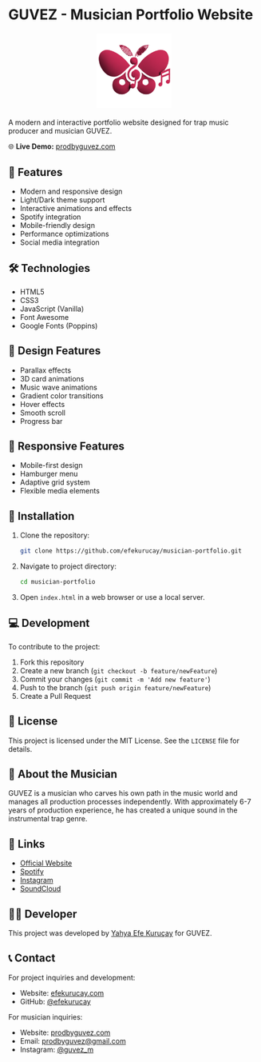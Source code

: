 # GUVEZ - Musician Portfolio Website

<img src="logo.svg" alt="GUVEZ Logo" width="150" height="150" style="display: block; margin: 20px auto;">

A modern and interactive portfolio website designed for trap music producer and musician GUVEZ.

🌐 **Live Demo:** [prodbyguvez.com](https://prodbyguvez.com)

## 🌟 Features

- Modern and responsive design
- Light/Dark theme support
- Interactive animations and effects
- Spotify integration
- Mobile-friendly design
- Performance optimizations
- Social media integration

## 🛠️ Technologies

- HTML5
- CSS3
- JavaScript (Vanilla)
- Font Awesome
- Google Fonts (Poppins)

## 🎨 Design Features

- Parallax effects
- 3D card animations
- Music wave animations
- Gradient color transitions
- Hover effects
- Smooth scroll
- Progress bar

## 📱 Responsive Features

- Mobile-first design
- Hamburger menu
- Adaptive grid system
- Flexible media elements

## 🚀 Installation

1. Clone the repository:
   ```bash
   git clone https://github.com/efekurucay/musician-portfolio.git
   ```

2. Navigate to project directory:
   ```bash
   cd musician-portfolio
   ```

3. Open `index.html` in a web browser or use a local server.

## 💻 Development

To contribute to the project:

1. Fork this repository
2. Create a new branch (`git checkout -b feature/newFeature`)
3. Commit your changes (`git commit -m 'Add new feature'`)
4. Push to the branch (`git push origin feature/newFeature`)
5. Create a Pull Request

## 📄 License

This project is licensed under the MIT License. See the `LICENSE` file for details.

## 🎵 About the Musician

GUVEZ is a musician who carves his own path in the music world and manages all production processes independently. With approximately 6-7 years of production experience, he has created a unique sound in the instrumental trap genre.

## 🔗 Links

- [Official Website](https://prodbyguvez.com)
- [Spotify](https://open.spotify.com/artist/79tejAQLRrqU5y80qNUc3D)
- [Instagram](https://www.instagram.com/guvez_m/)
- [SoundCloud](https://on.soundcloud.com/DK1TiaeVPuVBf3QZA)

## 👨‍💻 Developer

This project was developed by [Yahya Efe Kuruçay](https://efekurucay.com) for GUVEZ.

## 📞 Contact

For project inquiries and development:
- Website: [efekurucay.com](https://efekurucay.com)
- GitHub: [@efekurucay](https://github.com/efekurucay)

For musician inquiries:
- Website: [prodbyguvez.com](https://prodbyguvez.com)
- Email: prodbyguvez@gmail.com
- Instagram: [@guvez_m](https://www.instagram.com/guvez_m/) 
